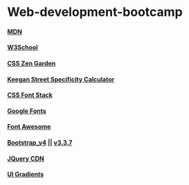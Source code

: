 # Web-development-bootcamp

#### [MDN](https://developer.mozilla.org/en-US/)

#### [W3School](https://www.w3schools.com/)

#### [CSS Zen Garden](http://www.csszengarden.com/)

#### [Keegan Street Specificity Calculator](https://specificity.keegan.st/)

#### [CSS Font Stack](https://www.cssfontstack.com/)

#### [Google Fonts](https://fonts.google.com/)

#### [Font Awesome](https://fontawesome.com/)

#### [Bootstrap_v4](https://getbootstrap.com/)&nbsp;||&nbsp;[v3.3.7](https://getbootstrap.com/docs/3.3/getting-started/#download)

#### [JQuery CDN](https://code.jquery.com/)

#### [UI Gradients](https://uigradients.com/#CoolBlues)
